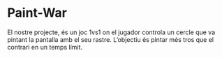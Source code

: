 # Paint-War
El nostre projecte, és un joc 1vs1 on el jugador controla un cercle que va pintant la pantalla amb el seu rastre. L’objectiu és pintar més tros que el contrari en un temps límit.
